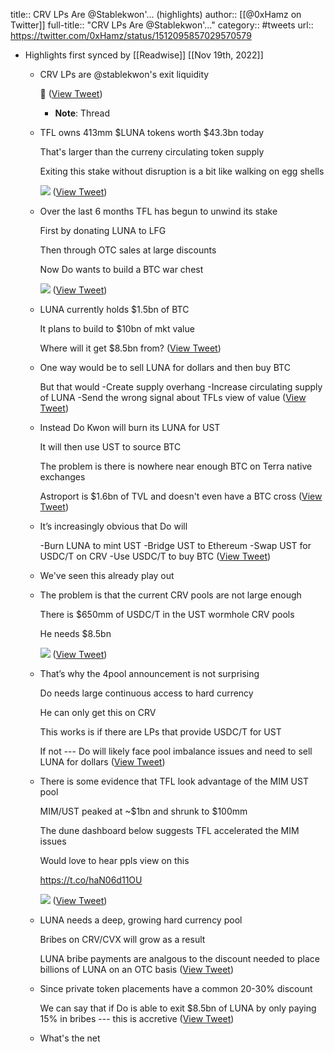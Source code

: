 title:: CRV LPs Are @Stablekwon'... (highlights)
author:: [[@0xHamz on Twitter]]
full-title:: "CRV LPs Are @Stablekwon'..."
category:: #tweets
url:: https://twitter.com/0xHamz/status/1512095857029570579

- Highlights first synced by [[Readwise]] [[Nov 19th, 2022]]
	- CRV LPs are @stablekwon's exit liquidity
	  
	  🧵 ([View Tweet](https://twitter.com/0xHamz/status/1512095857029570579))
		- **Note**: Thread
	- TFL owns 413mm $LUNA tokens worth $43.3bn today
	  
	  That's larger than the curreny circulating token supply
	  
	  Exiting this stake without disruption is a bit like walking on egg shells 
	  
	  ![](https://pbs.twimg.com/media/FPwBFhJVgAgn7RX.jpg) ([View Tweet](https://twitter.com/0xHamz/status/1512095858430562306))
	- Over the last 6 months TFL has begun to unwind its stake 
	  
	  First by donating LUNA to LFG 
	  
	  Then through OTC sales at large discounts
	  
	  Now Do wants to build a BTC war chest 
	  
	  ![](https://pbs.twimg.com/media/FPwDu3vVkAgEc3a.jpg) ([View Tweet](https://twitter.com/0xHamz/status/1512095859961470976))
	- LUNA currently holds $1.5bn of BTC
	  
	  It plans to build to $10bn of mkt value
	  
	  Where will it get $8.5bn from? ([View Tweet](https://twitter.com/0xHamz/status/1512095861475532804))
	- One way would be to sell LUNA for dollars and then buy BTC
	  
	  But that would 
	  -Create supply overhang
	  -Increase circulating supply of LUNA
	  -Send the wrong signal about TFLs view of value ([View Tweet](https://twitter.com/0xHamz/status/1512095862960365578))
	- Instead Do Kwon will burn its LUNA for UST
	  
	  It will then use UST to source BTC
	  
	  The problem is there is nowhere near enough BTC on Terra native exchanges
	  
	  Astroport is $1.6bn of TVL and doesn't even have a BTC cross ([View Tweet](https://twitter.com/0xHamz/status/1512095864487088138))
	- It’s increasingly obvious that Do will
	  
	  -Burn LUNA to mint UST
	  -Bridge UST to Ethereum
	  -Swap UST for USDC/T on CRV
	  -Use USDC/T to buy BTC ([View Tweet](https://twitter.com/0xHamz/status/1512095865934131210))
	- We've seen this already play out
	- The problem is that the current CRV pools are not large enough
	  
	  There is $650mm of USDC/T in the UST wormhole CRV pools 
	  
	  He needs $8.5bn 
	  
	  ![](https://pbs.twimg.com/media/FPwHD3iXMAAPiBX.png) ([View Tweet](https://twitter.com/0xHamz/status/1512095868735926282))
	- That’s why the 4pool announcement is not surprising
	  
	  Do needs large continuous access to hard currency
	  
	  He can only get this on CRV
	  
	  This works is if there are LPs that provide USDC/T for UST
	  
	  If not --- Do will likely face pool imbalance issues and need to sell LUNA for dollars ([View Tweet](https://twitter.com/0xHamz/status/1512095870229127176))
	- There is some evidence that TFL look advantage of the MIM UST pool
	  
	  MIM/UST peaked at ~$1bn and shrunk to $100mm
	  
	  The dune dashboard below suggests TFL accelerated the MIM issues
	  
	  Would love to hear ppls view on this
	  
	  https://t.co/haN06d11OU 
	  
	  ![](https://pbs.twimg.com/media/FPwFbxfVkAgNclf.jpg) ([View Tweet](https://twitter.com/0xHamz/status/1512095871781027845))
	- LUNA needs a deep, growing hard currency pool
	  
	  Bribes on CRV/CVX will grow as a result
	  
	  LUNA bribe payments are analgous to the discount needed to place billions of LUNA on an OTC basis ([View Tweet](https://twitter.com/0xHamz/status/1512095873274105861))
	- Since private token placements have a common 20-30% discount
	  
	  We can say that if Do is able to exit $8.5bn of LUNA by only paying 15% in bribes --- this is accretive ([View Tweet](https://twitter.com/0xHamz/status/1512095874658222087))
	- What's the net